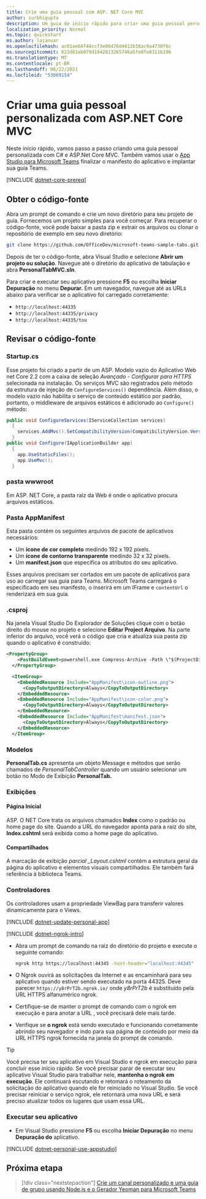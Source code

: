 ```yaml
---
title: Crie uma guia pessoal com ASP. NET Core MVC
author: surbhigupta
description: Um guia de início rápido para criar uma guia pessoal personalizada com ASP. NET Core MVC.
localization_priority: Normal
ms.topic: quickstart
ms.author: lajanuar
ms.openlocfilehash: ac01ae64f44ccf3e06476d4412b16ac9a4730f6c
ms.sourcegitcommit: 623d81eb079d1842813265746a5fe0fe6311b196
ms.translationtype: MT
ms.contentlocale: pt-BR
ms.lasthandoff: 06/22/2021
ms.locfileid: "53069154"
---
```

# <a name="create-a-custom-personal-tab-with-aspnet-core-mvc"></a>Criar uma guia pessoal personalizada com ASP.NET Core MVC

Neste início rápido, vamos passo a passo criando uma guia pessoal personalizada com C# e ASP.Net Core MVC. Também vamos usar o [App Studio para Microsoft Teams](~/concepts/build-and-test/app-studio-overview.md) finalizar o manifesto do aplicativo e implantar sua guia Teams.

[!INCLUDE [dotnet-core-prereq](~/includes/tabs/dotnet-core-prereq.md)]

## <a name="get-the-source-code"></a>Obter o código-fonte

Abra um prompt de comando e crie um novo diretório para seu projeto de guia. Fornecemos um projeto simples para você começar. Para recuperar o código-fonte, você pode baixar a pasta zip e extrair os arquivos ou clonar o repositório de exemplo em seu novo diretório:

``` bash
git clone https://github.com/OfficeDev/microsoft-teams-sample-tabs.git
```

Depois de ter o código-fonte, abra Visual Studio e selecione **Abrir um projeto ou solução**. Navegue até o diretório do aplicativo de tabulação e abra **PersonalTabMVC.sln**.

Para criar e executar seu aplicativo pressione **F5** ou escolha **Iniciar Depuração** no menu **Depurar.** Em um navegador, navegue até as URLs abaixo para verificar se o aplicativo foi carregado corretamente:

* `http://localhost:44335`
* `http://localhost:44335/privacy`
* `http://localhost:44335/tou`

## <a name="review-the-source-code"></a>Revisar o código-fonte

### <a name="startupcs"></a>Startup.cs

Esse projeto foi criado a partir de um ASP. Modelo vazio do Aplicativo Web net Core 2.2 com a caixa de seleção *Avançado - Configurar para HTTPS* selecionada na instalação. Os serviços MVC são registrados pelo método da estrutura de injeção de `ConfigureServices()` dependência. Além disso, o modelo vazio não habilita o serviço de conteúdo estático por padrão, portanto, o middleware de arquivos estáticos é adicionado ao `Configure()` método:

``` csharp
public void ConfigureServices(IServiceCollection services)
  {
    services.AddMvc().SetCompatibilityVersion(CompatibilityVersion.Version_2_2);
  }
public void Configure(IApplicationBuilder app)
  {
    app.UseStaticFiles();
    app.UseMvc();
  }
```

### <a name="wwwroot-folder"></a>pasta wwwroot

Em ASP. NET Core, a pasta raiz da Web é onde o aplicativo procura arquivos estáticos.

### <a name="appmanifest-folder"></a>Pasta AppManifest

Esta pasta contém os seguintes arquivos de pacote de aplicativos necessários:

* Um **ícone de cor completo** medindo 192 x 192 pixels.
* Um **ícone de contorno transparente** medindo 32 x 32 pixels.
* Um **manifest.json** que especifica os atributos do seu aplicativo.

Esses arquivos precisam ser cortados em um pacote de aplicativos para uso ao carregar sua guia para Teams. Microsoft Teams carregará o especificado em seu manifesto, o inserirá em um IFrame e `contentUrl` o renderizará em sua guia.

### <a name="csproj"></a>.csproj

Na janela Visual Studio Do Explorador de Soluções clique com o botão direito do mouse no projeto e selecione **Editar Project Arquivo**. Na parte inferior do arquivo, você verá o código que cria e atualiza sua pasta zip quando o aplicativo é construído:

``` xml
<PropertyGroup>
    <PostBuildEvent>powershell.exe Compress-Archive -Path \"$(ProjectDir)AppManifest\*\" -DestinationPath \"$(TargetDir)tab.zip\" -Force</PostBuildEvent>
  </PropertyGroup>

  <ItemGroup>
    <EmbeddedResource Include="AppManifest\icon-outline.png">
      <CopyToOutputDirectory>Always</CopyToOutputDirectory>
    </EmbeddedResource>
    <EmbeddedResource Include="AppManifest\icon-color.png">
      <CopyToOutputDirectory>Always</CopyToOutputDirectory>
    </EmbeddedResource>
    <EmbeddedResource Include="AppManifest\manifest.json">
      <CopyToOutputDirectory>Always</CopyToOutputDirectory>
    </EmbeddedResource>
  </ItemGroup>
```

### <a name="models"></a>Modelos

**PersonalTab.cs** apresenta um objeto Message e métodos que serão chamados de *PersonalTabController* quando um usuário selecionar um botão no Modo de Exibição **PersonalTab.**

### <a name="views"></a>Exibições

#### <a name="home"></a>Página Inicial

ASP. O NET Core trata os arquivos chamados **Index** como o padrão ou home page do site. Quando a URL do navegador aponta para a raiz do site, **Index.cshtml** será exibida como a home page do aplicativo.

#### <a name="shared"></a>Compartilhados

A marcação de exibição *parcial _Layout.cshtml* contém a estrutura geral da página do aplicativo e elementos visuais compartilhados. Ele também fará referência à biblioteca Teams.

### <a name="controllers"></a>Controladores

Os controladores usam a propriedade ViewBag para transferir valores dinamicamente para o Views.

[!INCLUDE [dotnet-update-personal-app](~/includes/tabs/dotnet-update-personal-app.md)]

[!INCLUDE [dotnet-ngrok-intro](~/includes/tabs/dotnet-ngrok-intro.md)]

* Abra um prompt de comando na raiz do diretório do projeto e execute o seguinte comando:

    ``` bash
    ngrok http https://localhost:44345 -host-header="localhost:44345"
    ```

* O Ngrok ouvirá as solicitações da Internet e as encaminhará para seu aplicativo quando estiver sendo executado na porta 44325.  Deve parecer `https://y8rPrT2b.ngrok.io/` onde *y8rPrT2b* é substituído pela URL HTTPS alfanumérico ngrok.

* Certifique-se de manter o prompt de comando com o ngrok em execução e para anotar a URL , você precisará dele mais tarde.

* Verifique se **o ngrok** está sendo executado e funcionando corretamente abrindo seu navegador e indo para sua página de conteúdo por meio da URL HTTPS ngrok fornecida na janela do prompt de comando.

> [!TIP]
> Você precisa ter seu aplicativo em Visual Studio e ngrok em execução para concluir esse início rápido. Se você precisar parar de executar seu aplicativo Visual Studio para trabalhar nele, **mantenha o ngrok em execução**. Ele continuará escutando e retomará o roteamento da solicitação do aplicativo quando ele for reiniciado no Visual Studio. Se você precisar reiniciar o serviço ngrok, ele retornará uma nova URL e será preciso atualizar todos os lugares que usam essa URL.

### <a name="run-your-application"></a>Executar seu aplicativo

* Em Visual Studio pressione **F5** ou escolha **Iniciar Depuração** no menu **Depuração do** aplicativo.

[!INCLUDE [dotnet-personal-use-appstudio](~/includes/tabs/dotnet-personal-use-appstudio.md)]

## <a name="next-step"></a>Próxima etapa

> [!div class="nextstepaction"]
> [Crie um canal personalizado e uma guia de grupo usando Node.js e o Gerador Yeoman para Microsoft Teams](~/tabs/quickstarts/create-channel-group-tab-node-yeoman.md)
